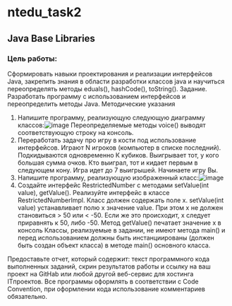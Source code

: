 # ntedu_task2

## Java Base Libraries
### Цель работы:
Сформировать навыки проектирования и реализации интерфейсов Java,
закрепить знания в области разработки классов java и научиться
переопределять методы eduals(), hashCode(), toString().
Задание. Разработать программу с использованием интерфейсов и
переопределить методы Java.
Методические указания
1. Напишите программу, реализующую следующую диаграмму классов:![image](https://user-images.githubusercontent.com/86832867/125172207-1019dc00-e1c1-11eb-8098-9ade6bce479d.png)
Переопределяемые методы voice() выводят соответствующую строку
на консоль.
2. Переработать задачу про игру в кости под использование интерфейсов.
Играют N игроков (компьютер в списке последний). Подкидываются
одновременно К кубиков. Выигрывает тот, у кого большая сумма очков.
Кто выиграл, тот и кидает первым в следующем кону. Игра идет до 7
выигрышей. Начинаете игру Вы.
3. Напишите программу, реализующую изображенный класс:![image](https://user-images.githubusercontent.com/86832867/125172229-29bb2380-e1c1-11eb-9e2c-e7714868204c.png)
4. Создайте интерфейс RestrictedNumber с методами setValue(int
value), getValue(). Реализуйте интерфейс в классе
RestrictedNumberImpl. Класс должен содержать поле x.
setValue(int value) устанавливает полю x значение value. При этом
x не должен становиться > 50 или < -50. Если же это происходит,
x следует приравнять к 50, либо -50. Метод getValue() печатает
значение x в консоль
Классы, реализуемые в задании, не имеют метода main() и перед
использованием должны быть инстанциированы (должен быть создан
объект класса) в методе main() основного класса.


Предоставьте отчет, который содержит: текст программного кода
выполненных заданий, скрин результатов работы и ссылку на ваш
проект на GitHab или любой другой веб-сервис для хостинга ITпроектов. Все программы оформлять в соответствии с Code Convention,
при оформлении кода использование комментариев обязательно.
